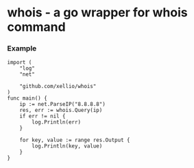 # whois - a go wrapper for whois command

### Example
```
import (
	"log"
	"net"

	"github.com/xellio/whois"
)
func main() {
	ip := net.ParseIP("8.8.8.8")
	res, err := whois.Query(ip)
	if err != nil {
		log.Println(err)
	}

	for key, value := range res.Output {
		log.Println(key, value)
	}
}
```